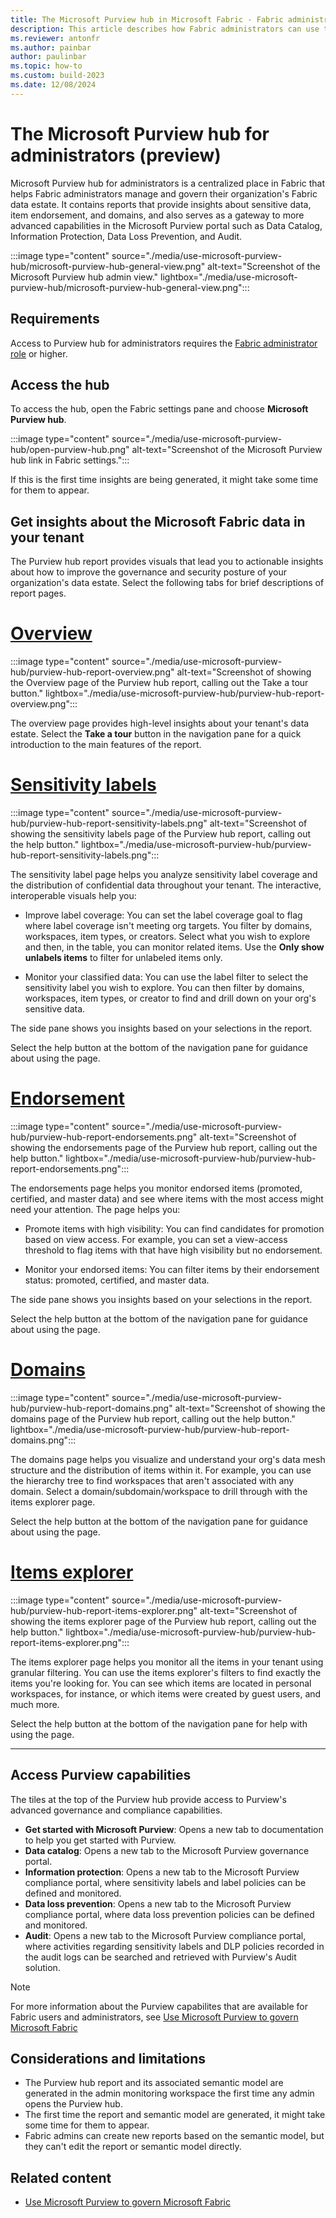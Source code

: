 ```yaml
---
title: The Microsoft Purview hub in Microsoft Fabric - Fabric administrators
description: This article describes how Fabric administrators can use the Microsoft Purview hub in Microsoft Fabric to monitor and govern their organization's data estate.
ms.reviewer: antonfr
ms.author: painbar
author: paulinbar
ms.topic: how-to 
ms.custom: build-2023
ms.date: 12/08/2024
---
```


# The Microsoft Purview hub for administrators (preview)

Microsoft Purview hub for administrators is a centralized place in Fabric that helps Fabric administrators manage and govern their organization's Fabric data estate. It contains reports that provide insights about sensitive data, item endorsement, and domains, and also serves as a gateway to more advanced capabilities in the Microsoft Purview portal such as Data Catalog, Information Protection, Data Loss Prevention, and Audit.

:::image type="content" source="./media/use-microsoft-purview-hub/microsoft-purview-hub-general-view.png" alt-text="Screenshot of the Microsoft Purview hub admin view." lightbox="./media/use-microsoft-purview-hub/microsoft-purview-hub-general-view.png":::

## Requirements

Access to Purview hub for administrators requires the [Fabric administrator role](../admin/roles.md) or higher.

## Access the hub

To access the hub, open the Fabric settings pane and choose **Microsoft Purview hub**.

:::image type="content" source="./media/use-microsoft-purview-hub/open-purview-hub.png" alt-text="Screenshot of the Microsoft Purview hub link in Fabric settings.":::

If this is the first time insights are being generated, it might take some time for them to appear.

## Get insights about the Microsoft Fabric data in your tenant

The Purview hub report provides visuals that lead you to actionable insights about how to improve the governance and security posture of your organization's data estate. Select the following tabs for brief descriptions of report pages.

# [Overview](#tab/overview)

:::image type="content" source="./media/use-microsoft-purview-hub/purview-hub-report-overview.png" alt-text="Screenshot of showing the Overview page of the Purview hub report, calling out the Take a tour button." lightbox="./media/use-microsoft-purview-hub/purview-hub-report-overview.png":::

The overview page provides high-level insights about your tenant's data estate. Select the **Take a tour** button in the navigation pane for a quick introduction to the main features of the report.

# [Sensitivity labels](#tab/sensitivity-labels)


:::image type="content" source="./media/use-microsoft-purview-hub/purview-hub-report-sensitivity-labels.png" alt-text="Screenshot of showing the sensitivity labels page of the Purview hub report, calling out the help button." lightbox="./media/use-microsoft-purview-hub/purview-hub-report-sensitivity-labels.png":::

The sensitivity label page helps you analyze sensitivity label coverage and the distribution of confidential data throughout your tenant. The interactive, interoperable visuals help you:

* Improve label coverage: You can set the label coverage goal to flag where label coverage isn't meeting org targets. You filter by domains, workspaces, item types, or creators. Select what you wish to explore and then, in the table, you can monitor related items. Use the **Only show unlabels items** to filter for unlabeled items only.

* Monitor your classified data: You can use the label filter to select the sensitivity label you wish to explore. You can then filter by domains, workspaces, item types, or creator to find and drill down on your org's sensitive data.

The side pane shows you insights based on your selections in the report.

Select the help button at the bottom of the navigation pane for guidance about using the page.

# [Endorsement](#tab/endorsement)


:::image type="content" source="./media/use-microsoft-purview-hub/purview-hub-report-endorsements.png" alt-text="Screenshot of showing the endorsements page of the Purview hub report, calling out the help button." lightbox="./media/use-microsoft-purview-hub/purview-hub-report-endorsements.png":::

The endorsements page helps you monitor endorsed items (promoted, certified, and master data) and see where items with the most access might need your attention. The page helps you:

* Promote items with high visibility: You can find candidates for promotion based on view access. For example, you can set a view-access threshold to flag items with that have high visibility but no endorsement.

* Monitor your endorsed items: You can filter items by their endorsement status: promoted, certified, and master data.

The side pane shows you insights based on your selections in the report.

Select the help button at the bottom of the navigation pane for guidance about using the page.

# [Domains](#tab/domains)


:::image type="content" source="./media/use-microsoft-purview-hub/purview-hub-report-domains.png" alt-text="Screenshot of showing the domains page of the Purview hub report, calling out the help button." lightbox="./media/use-microsoft-purview-hub/purview-hub-report-domains.png":::

The domains page helps you visualize and understand your org's data mesh structure and the distribution of items within it. For example, you can use the hierarchy tree to find workspaces that aren't associated with any domain. Select a domain/subdomain/workspace to drill through with the items explorer page.

Select the help button at the bottom of the navigation pane for guidance about using the page.

# [Items explorer](#tab/items-explorer)


:::image type="content" source="./media/use-microsoft-purview-hub/purview-hub-report-items-explorer.png" alt-text="Screenshot of showing the items explorer page of the Purview hub report, calling out the help button." lightbox="./media/use-microsoft-purview-hub/purview-hub-report-items-explorer.png":::

The items explorer page helps you monitor all the items in your tenant using granular filtering. You can use the items explorer's filters to find exactly the items you're looking for. You can see which items are located in personal workspaces, for instance, or which items were created by guest users, and much more.

Select the help button at the bottom of the navigation pane for help with using the page.

---

## Access Purview capabilities

The tiles at the top of the Purview hub provide access to Purview's advanced governance and compliance capabilities.

* **Get started with Microsoft Purview**: Opens a new tab to documentation to help you get started with Purview.
* **Data catalog**: Opens a new tab to the Microsoft Purview governance portal.
* **Information protection**: Opens a new tab to the Microsoft Purview compliance portal, where sensitivity labels and label policies can be defined and monitored.
* **Data loss prevention**: Opens a new tab to the Microsoft Purview compliance portal, where data loss prevention policies can be defined and monitored.
* **Audit**: Opens a new tab to the Microsoft Purview compliance portal, where activities regarding sensitivity labels and DLP policies recorded in the audit logs can be searched and retrieved with Purview's Audit solution.

> [!NOTE]
> For more information about the Purview capabilites that are available for Fabric users and administrators, see [Use Microsoft Purview to govern Microsoft Fabric](./microsoft-purview-fabric.md)

## Considerations and limitations

* The Purview hub report and its associated semantic model are generated in the admin monitoring workspace the first time any admin opens the Purview hub.
* The first time the report and semantic model are generated, it might take some time for them to appear.
* Fabric admins can create new reports based on the semantic model, but they can't edit the report or semantic model directly.

## Related content

* [Use Microsoft Purview to govern Microsoft Fabric](./microsoft-purview-fabric.md)
